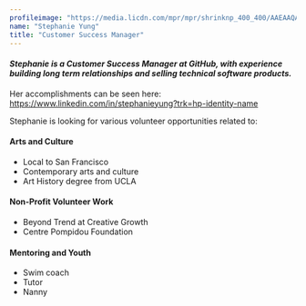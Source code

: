 ```yaml
---
profileimage: "https://media.licdn.com/mpr/mpr/shrinknp_400_400/AAEAAQAAAAAAAAkvAAAAJDRkOTQ4Zjg3LTQwNGQtNGJmMS1iNmZjLTdmZmZmZDBjYWM0NA.jpg"
name: "Stephanie Yung"
title: "Customer Success Manager"
---
```


#### *Stephanie is a Customer Success Manager at GitHub, with experience building long term relationships and selling technical software products.*

Her accomplishments can be seen here: https://www.linkedin.com/in/stephanieyung?trk=hp-identity-name

Stephanie is looking for various volunteer opportunities related to:  

#### Arts and Culture 
* Local to San Francisco
* Contemporary arts and culture
* Art History degree from UCLA 

#### Non-Profit Volunteer Work 
* Beyond Trend at Creative Growth
* Centre Pompidou Foundation 

#### Mentoring and Youth 
* Swim coach
* Tutor 
* Nanny 
